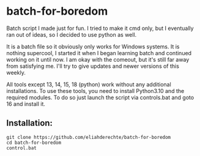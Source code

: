 # batch-for-boredom
Batch script I made just for fun. I tried to make it cmd only, but I eventually ran out of ideas, so I decided to use python as well. 

It is a batch file so it obviously only works for Windows systems.
It is nothing supercool, I started it when I began learning batch and continued working on it until now.
I am okay with the comeout, but it's still far away from satisfying me.
I'll try to give updates and newer versions of this weekly.

All tools except 13, 14, 15, 18 (python) work without any additional installations.
To use these tools, you need to install Python3.10 and the required modules. 
To do so just launch the script via controls.bat and goto 16 and install it.


## Installation:

```
git clone https://github.com/eliahderechte/batch-for-boredom
cd batch-for-boredom
control.bat
```

